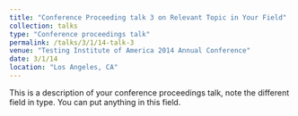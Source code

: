 ```yaml
---
title: "Conference Proceeding talk 3 on Relevant Topic in Your Field"
collection: talks
type: "Conference proceedings talk"
permalink: /talks/3/1/14-talk-3
venue: "Testing Institute of America 2014 Annual Conference"
date: 3/1/14
location: "Los Angeles, CA"
---
```


This is a description of your conference proceedings talk, note the different field in type. You can put anything in this field.
